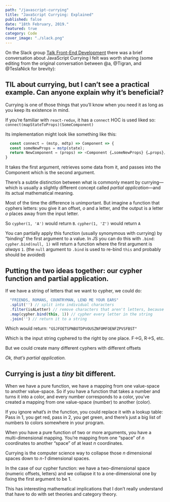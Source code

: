 ```yaml
---
path: "/javascript-currying"
title: "JavaScript Currying: Explained"
published: false
date: "18th February, 2019."
featured: true
category: Code
cover_image: "./slack.png"
---
```


On the Slack group [Talk Front-End Development](//talk-fed.slack.com) there was a brief conversation about JavaScript Currying I felt was worth sharing (some editing from the original conversation between @a, @Tigran, and @TeslaNick for brevity):

## TIL about currying, but I can’t see a practical example. Can anyone explain why it’s beneficial?

Currying is one of those things that you’ll know when you need it as long as you keep its existence in mind.

If you’re familiar with `react-redux`, it has a `connect` HOC is used liked so:
`connect(mapStateToProps)(SomeComponent)`

Its implementation might look like something like this:
```javascript
  const connect = (mstp, mdtp) => Component => {
  const someNewProps = mstp(state);
  return NewComponent = (props) => <Component {…someNewProps} {…props}/>
}
```

It takes the first argument, retrieves some data from it, and passes into the Component which is the second argument.

There’s a subtle distinction between what is commonly meant by currying—which is usually a slightly different concept
called _partial application_—and its actual mathematical meaning.

Most of the time the difference is unimportant. But imagine a function that cyphers letters: you give it an offset, _o_ and a letter, and the output is a letter _o_ places away from the input letter.

So `cypher(1, 'A')` would return `B`. `cypher(1, 'Z')` would return `A`
 
You can partially apply this function (usually synonymous with currying) by “binding” the first argument to a value. In JS you can do this with `.bind`: `cypher.bind(null, 1)` will return a function where the first argument is _always_ `1`. 
(the `null` argument to `.bind` is used to re-bind `this` and probably should be avoided)

## Putting the two ideas together: our cypher function and partial application.

If we have a string of letters that we want to cypher, we could do:
```javascript
  "FRIENDS, ROMANS, COUNTRYMAN, LEND ME YOUR EARS"
  .split('') // split into individual characters
  .filter(isALetter) // remove characters that aren't letters, because you can't cypher commas etc
  .map(cypher.bind(this, 1)) // cypher every letter in the string
  .join('') // return it to a string
```
Which would return:
`"GSJFOETSPNBOTDPVOUSZNFOMFOENFZPVSFBST"`
 
Which is the input string cyphered to the right by one place. F->G, R->S, etc.

But we could create many different cyphers with different offsets

*Ok, that’s partial application.*

## Currying is just a _tiny_ bit different.

When we have a pure function, we have a mapping from one value-space to another value-space. So if you have a function that takes a number and turns it into a color, and every number corresponds to a color, you’ve created a mapping from one value-space (number) to another (color).

If you ignore what’s _in_ the function, you could replace it with a lookup table: Pass in 1, you get red, pass in 2, you get green, and there’s just a big list of numbers to colors somewhere in your program.

When you have a pure function of two or more arguments, you have a multi-dimensional mapping. You’re mapping from one “space” of _n_ coordinates to another “space” of at least _n_ coordinates.

Currying is the computer science way to collapse those _n_ dimensional spaces down to _n-1_ dimensional spaces.

In the case of our cypher function: we have a two-dimensional space (numeric offsets, letters) and we collapse it to a one-dimensional one by fixing the first argument to be 1.

This has interesting mathematical implications that I don’t really understand that have to do with set theories and category theory.
